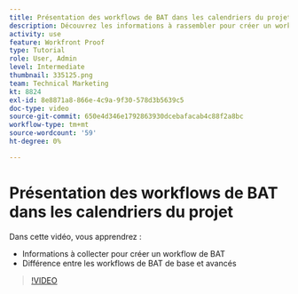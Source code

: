 ```yaml
---
title: Présentation des workflows de BAT dans les calendriers du projet
description: Découvrez les informations à rassembler pour créer un workflow de BAT et la différence entre les workflows de base et les workflows avancés dans [!DNL  Workfront].
activity: use
feature: Workfront Proof
type: Tutorial
role: User, Admin
level: Intermediate
thumbnail: 335125.png
team: Technical Marketing
kt: 8824
exl-id: 8e8871a8-866e-4c9a-9f30-578d3b5639c5
doc-type: video
source-git-commit: 650e4d346e1792863930dcebafacab4c88f2a8bc
workflow-type: tm+mt
source-wordcount: '59'
ht-degree: 0%

---
```


# Présentation des workflows de BAT dans les calendriers du projet

Dans cette vidéo, vous apprendrez :

* Informations à collecter pour créer un workflow de BAT
* Différence entre les workflows de BAT de base et avancés

>[!VIDEO](https://video.tv.adobe.com/v/335125/?quality=12&learn=on)



